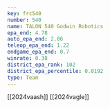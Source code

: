 ```yaml
---
key: frc540
number: 540
name: TALON 540 Godwin Robotics
epa_end: 4.78
auto_epa_end: 2.86
teleop_epa_end: 1.22
endgame_epa_end: 0.7
winrate: 0.38
district_epa_rank: 102
district_epa_percentile: 0.0192
type: Team
---
```

[[2024vaash]]
[[2024vagle]]
